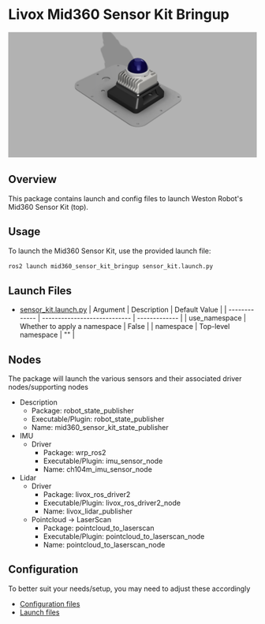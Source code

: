 # Livox Mid360 Sensor Kit Bringup

![Mid360 Sensor Kit](docs/mid360_sensor_kit.png)

## Overview
This package contains launch and config files to launch Weston Robot's Mid360 Sensor Kit (top).

## Usage
To launch the Mid360 Sensor Kit, use the provided launch file:
```bash
ros2 launch mid360_sensor_kit_bringup sensor_kit.launch.py
```

## Launch Files
* [sensor_kit.launch.py](./launch/sensor_kit.launch.py)
  | Argument      | Description                  | Default Value |
  | ------------- | ---------------------------- | ------------- |
  | use_namespace | Whether to apply a namespace | False         |
  | namespace     | Top-level namespace          | ""            |

## Nodes
The package will launch the various sensors and their associated driver nodes/supporting nodes

* Description
  * Package: robot_state_publisher
  * Executable/Plugin: robot_state_publisher
  * Name: mid360_sensor_kit_state_publisher
* IMU
  * Driver
    * Package: wrp_ros2
    * Executable/Plugin: imu_sensor_node
    * Name: ch104m_imu_sensor_node
* Lidar
  * Driver
    * Package: livox_ros_driver2
    * Executable/Plugin: livox_ros_driver2_node
    * Name: livox_lidar_publisher
  * Pointcloud -> LaserScan
    * Package: pointcloud_to_laserscan
    * Executable/Plugin: pointcloud_to_laserscan_node
    * Name: pointcloud_to_laserscan_node

## Configuration
To better suit your needs/setup, you may need to adjust these accordingly
* [Configuration files](./config/)
* [Launch files](./launch/)